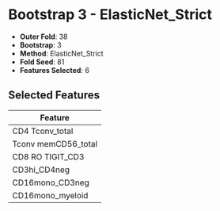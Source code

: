 # Bootstrap 3 - ElasticNet_Strict

- **Outer Fold**: 38
- **Bootstrap**: 3
- **Method**: ElasticNet_Strict
- **Fold Seed**: 81
- **Features Selected**: 6

## Selected Features

| Feature |
|---------|
| CD4 Tconv_total |
| Tconv memCD56_total |
| CD8 RO TIGIT_CD3 |
| CD3hi_CD4neg |
| CD16mono_CD3neg |
| CD16mono_myeloid |
